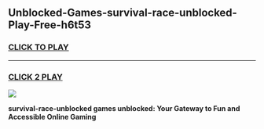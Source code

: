 
## Unblocked-Games-survival-race-unblocked-Play-Free-h6t53
<h3>
<a href="https://premium76.site?title=survival-race-unblocked&ref=23A">CLICK TO PLAY</a></h3>
<hr>

<h3>
<a href="https://premium76.site?title=survival-race-unblocked&ref=23A">CLICK 2 PLAY</a>
  
</h3>

<a href="https://premium76.site?title=survival-race-unblocked&ref=23A"><img src="https://clearcache.store/games.png"></a>


**survival-race-unblocked games unblocked: Your Gateway to Fun and Accessible Online Gaming**
